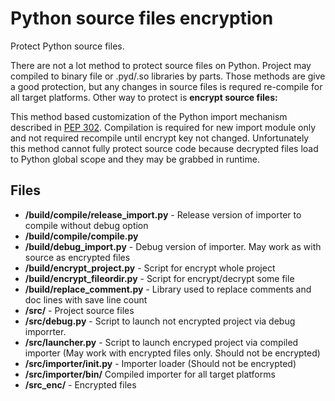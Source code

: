 # Python source files encryption
Protect Python source files.

There are not a lot method to protect source files on Python. Project may compiled to binary file or .pyd/.so libraries by parts. Those methods are give a good protection, but any changes in source files is requred re-compile for all target platforms.
Other way to protect is **encrypt source files:**

This method based customization of the Python import mechanism described in [PEP 302](https://www.python.org/dev/peps/pep-0302/).
Compilation is required for new import module only and not required recompile until encrypt key not changed.
Unfortunately this method cannot fully protect source code because decrypted files load to Python global scope and they may be grabbed in runtime.

## Files
* **/build/compile/release_import.py** - Release version of importer to compile without debug option
* **/build/compile/compile.py**
* **/build/debug_import.py** - Debug version of importer. May work as with source as encrypted files
* **/build/encrypt_project.py** - Script for encrypt whole project
* **/build/encrypt_fileordir.py** - Script for encrypt/decrypt some file
* **/build/replace_comment.py** - Library used to replace comments and doc lines with save line count
* **/src/** - Project source files
* **/src/debug.py** - Script to launch not encrypted project via debug imporrter.
* **/src/launcher.py** - Script to launch encryped project via compiled importer (May work with encrypted files only. Should not be encrypted)   
* **/src/importer/__init__.py** - Importer loader (Should not be encrypted)
* **/src/importer/bin/** Compiled importer for all target platforms
* **/src_enc/** - Encrypted files


